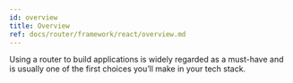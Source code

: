 ```yaml
---
id: overview
title: Overview
ref: docs/router/framework/react/overview.md
---
```


[//]: # 'AForkInTheRoute'

Using a router to build applications is widely regarded as a must-have and is usually one of the first choices you’ll make in your tech stack.

[//]: # 'AForkInTheRoute'
